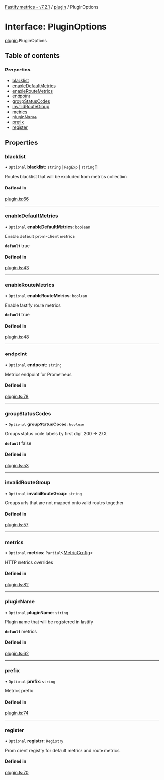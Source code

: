 [Fastify metrics - v7.2.1](../README.md) / [plugin](../modules/plugin.md) / PluginOptions

# Interface: PluginOptions

[plugin](../modules/plugin.md).PluginOptions

## Table of contents

### Properties

- [blacklist](plugin.pluginoptions.md#blacklist)
- [enableDefaultMetrics](plugin.pluginoptions.md#enabledefaultmetrics)
- [enableRouteMetrics](plugin.pluginoptions.md#enableroutemetrics)
- [endpoint](plugin.pluginoptions.md#endpoint)
- [groupStatusCodes](plugin.pluginoptions.md#groupstatuscodes)
- [invalidRouteGroup](plugin.pluginoptions.md#invalidroutegroup)
- [metrics](plugin.pluginoptions.md#metrics)
- [pluginName](plugin.pluginoptions.md#pluginname)
- [prefix](plugin.pluginoptions.md#prefix)
- [register](plugin.pluginoptions.md#register)

## Properties

### blacklist

• `Optional` **blacklist**: `string` \| `RegExp` \| `string`[]

Routes blacklist that will be excluded from metrics collection

#### Defined in

[plugin.ts:66](https://github.com/SkeLLLa/fastify-metrics/blob/aacc1f9/src/plugin.ts#L66)

---

### enableDefaultMetrics

• `Optional` **enableDefaultMetrics**: `boolean`

Enable default prom-client metrics

**`default`** true

#### Defined in

[plugin.ts:43](https://github.com/SkeLLLa/fastify-metrics/blob/aacc1f9/src/plugin.ts#L43)

---

### enableRouteMetrics

• `Optional` **enableRouteMetrics**: `boolean`

Enable fastify route metrics

**`default`** true

#### Defined in

[plugin.ts:48](https://github.com/SkeLLLa/fastify-metrics/blob/aacc1f9/src/plugin.ts#L48)

---

### endpoint

• `Optional` **endpoint**: `string`

Metrics endpoint for Prometheus

#### Defined in

[plugin.ts:78](https://github.com/SkeLLLa/fastify-metrics/blob/aacc1f9/src/plugin.ts#L78)

---

### groupStatusCodes

• `Optional` **groupStatusCodes**: `boolean`

Groups status code labels by first digit 200 -> 2XX

**`default`** false

#### Defined in

[plugin.ts:53](https://github.com/SkeLLLa/fastify-metrics/blob/aacc1f9/src/plugin.ts#L53)

---

### invalidRouteGroup

• `Optional` **invalidRouteGroup**: `string`

Groups urls that are not mapped onto valid routes together

#### Defined in

[plugin.ts:57](https://github.com/SkeLLLa/fastify-metrics/blob/aacc1f9/src/plugin.ts#L57)

---

### metrics

• `Optional` **metrics**: `Partial`<[MetricConfig](plugin.metricconfig.md)\>

HTTP metrics overrides

#### Defined in

[plugin.ts:82](https://github.com/SkeLLLa/fastify-metrics/blob/aacc1f9/src/plugin.ts#L82)

---

### pluginName

• `Optional` **pluginName**: `string`

Plugin name that will be registered in fastify

**`default`** metrics

#### Defined in

[plugin.ts:62](https://github.com/SkeLLLa/fastify-metrics/blob/aacc1f9/src/plugin.ts#L62)

---

### prefix

• `Optional` **prefix**: `string`

Metrics prefix

#### Defined in

[plugin.ts:74](https://github.com/SkeLLLa/fastify-metrics/blob/aacc1f9/src/plugin.ts#L74)

---

### register

• `Optional` **register**: `Registry`

Prom client registry for default metrics and route metrics

#### Defined in

[plugin.ts:70](https://github.com/SkeLLLa/fastify-metrics/blob/aacc1f9/src/plugin.ts#L70)

